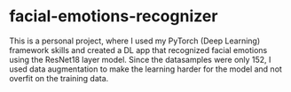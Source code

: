 # facial-emotions-recognizer
This is a personal project, where I used my PyTorch (Deep Learning) framework skills and created a DL app that recognized facial emotions using the ResNet18 layer model.
Since the datasamples were only 152, I used data augmentation to make the learning harder for the model and not overfit on the training data.

